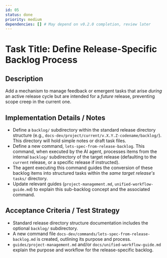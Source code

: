 ```yaml
---
id: 05
status: done
priority: medium
dependencies: [] # May depend on v0.2.0 completion, review later
---
```


# Task Title: Define Release-Specific Backlog Process

## Description
Add a mechanism to manage feedback or emergent tasks that arise *during* an active release cycle but are intended for a *future* release, preventing scope creep in the current one.

## Implementation Details / Notes
- Define a `backlog/` subdirectory within the standard release directory structure (e.g., `docs-dev/project/current/v.X.Y.Z-codename/backlog/`). This directory will hold simple notes or draft task files.
- Define a new command, `lets-spec-from-release-backlog`. This command, when executed by the AI agent, processes items from the internal `backlog/` subdirectory of the target release (defaulting to the `current` release, or a specific release if instructed).
- The agent executing this command guides the conversion of these backlog items into structured tasks within the *same target release's* `tasks/` directory.
- Update relevant guides (`project-management.md`, `unified-workflow-guide.md`) to explain this sub-backlog concept and the associated command.

## Acceptance Criteria / Test Strategy
- Standard release directory structure documentation includes the optional `backlog/` subdirectory.
- A new command file `docs-dev/commands/lets-spec-from-release-backlog.md` is created, outlining its purpose and process.
- `guides/project-management.md` and/or `docs/unified-workflow-guide.md` explain the purpose and workflow for the release-specific backlog.